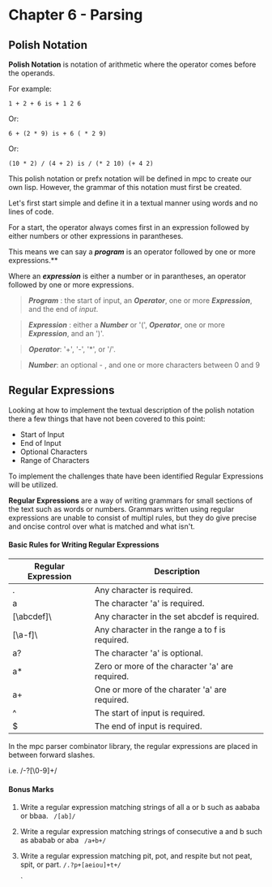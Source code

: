 # Chapter 6 - Parsing

## Polish Notation

**Polish Notation** is notation of arithmetic where the operator comes before the operands.

For example:

    1 + 2 + 6 is + 1 2 6

Or:

    6 + (2 * 9) is + 6 ( * 2 9)

Or: 

    (10 * 2) / (4 + 2) is / (* 2 10) (+ 4 2)
    
This polish notation or prefx notation will be defined in mpc to create our own lisp. However, the grammar of this notation must first be created. 

Let's first start simple and define it in a textual manner using words and no lines of code.

For a start, the operator always comes first in an expression followed by either numbers or other expressions in parantheses. 

This means we can say a _**program**_ is an operator followed by one or more expressions.**

Where an _**expression**_ is either a number or in parantheses, an operator followed by one or more expressions.

> ***Program*** : the start of input, an ***Operator***, one or more ***Expression***, and the end of _input_.

> ***Expression*** : either a ***Number*** or '(', ***Operator***, one or more ***Expression***, and an ')'.

> ***Operator***: '+', '-', '\*\', or '/'.

> ***Number***: an optional - , and one or more characters between 0 and 9
    
## Regular Expressions

Looking at how to implement the textual description of the polish notation there a few things that have not been covered to this point:

*   Start of Input
*   End of Input
*   Optional Characters
*   Range of Characters

To implement the challenges thate have been identified Regular Expressions will be utilized. 

**Regular Expressions** are a way of writing grammars for small sections of the text such as words or numbers. Grammars written using regular expressions are unable to consist of multipl rules, but they do give precise and oncise control over what is matched and what isn't.

#### Basic Rules for Writing Regular Expressions

Regular Expression | Description
-------------------|------------
. | Any character is required.
a | The character 'a' is required.
\[\abcdef\]\ | Any character in the set abcdef is required.
\[\a-f\]\ | Any character in the range a to f is required.
a? | The character 'a' is optional.
a* | Zero or more of the character 'a' are required.
a+ | One or more of the charater 'a' are required.
^  | The start of input is required.
$  | The end of input is required.

In the mpc parser combinator library, the regular expressions are placed in between forward slashes.

i.e. /-?\[\0-9\]\+/

#### Bonus Marks

1. Write a regular expression matching strings of all a or b such as aababa or bbaa.
    ` /[ab]/`
    
2. Write a regular expression matching strings of consecutive a and b such as ababab or aba
    ` /a+b+/`
    
3. Write a regular expression matching pit, pot, and respite but not peat, spit, or part.
     `/.?p+[aeiou]+t+/`
     

    
    ` 
